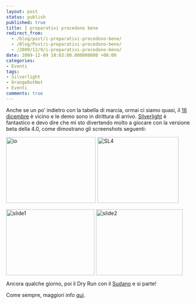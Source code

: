 ```yaml
---
layout: post
status: publish
published: true
title: I preparativi procedono bene
redirect_from: 
  - /blog/post/i-preparativi-procedono-bene/
  - /Blog/Post/i-preparativi-procedono-bene/
  - /2009/12/9/i-preparativi-procedono-bene/
date: 2009-12-09 18:03:00.000000000 +00:00
categories:
- Eventi
tags:
- Silverlight
- OrangeDotNet
- Eventi
comments: true
---
```

<p>Anche se un po’ indietro con la tabella di marcia, ormai ci siamo quasi, il <a title="Full immersion in Silverlight 4.0" href="http://imperugo.tostring.it/blog/post/full-immersion-in-silverlight-40" target="_blank">16 dicembre</a> è vicino e le demo sono in dirittura di arrivo. <a title="Silverlight" href="http://imperugo.tostring.it/categories/archive/Silverlight" target="_blank">Silverlight</a> è fantastico e devo dire che mi sto divertendo molto a giocare con la versione beta della 4.0, come dimostrano gli screenshots seguenti:</p>  <p><a href="http://imperugo.tostring.it/Content/Uploaded/image/e9736e88-9f4f-4167-b3b3-8f9a6bd4785a.jpg" rel="shadowbox[SL4Catania]"><img style="border-right-width: 0px; margin: 0px 5px 0px 0px; display: inline; border-top-width: 0px; border-bottom-width: 0px; border-left-width: 0px" title="io" border="0" alt="io" src="http://imperugo.tostring.it/Content/Uploaded/image/bcbfd498-33f0-41a1-9d2e-238f74bfa4c9.jpg" width="244" height="180" /></a><a href="http://imperugo.tostring.it/Content/Uploaded/image/fcb76ec9-cbda-4d04-87ad-c668332b59db.png" rel="shadowbox[SL4Catania]"><img style="border-right-width: 0px; display: inline; border-top-width: 0px; border-bottom-width: 0px; border-left-width: 0px" title="SL4" border="0" alt="SL4" src="http://imperugo.tostring.it/Content/Uploaded/image/8fde6110-4422-424b-9e85-4e01c55b0dd1.png" width="221" height="180" /></a>&#160;</p>  <p><a href="http://imperugo.tostring.it/Content/Uploaded/image/af39ca79-7b15-4aeb-b627-e947146c5ed7.png" rel="shadowbox[SL4Catania]"><img style="border-right-width: 0px; margin: 0px 5px 0px 0px; display: inline; border-top-width: 0px; border-bottom-width: 0px; border-left-width: 0px" title="slide1" border="0" alt="slide1" src="http://imperugo.tostring.it/Content/Uploaded/image/5102bc20-4337-440d-9aa2-b41385bd7a1c.png" width="240" height="180" /></a><a href="http://imperugo.tostring.it/Content/Uploaded/image/3ae0416b-7d5f-4ebf-b2bb-599b7df6f8a1.png" rel="shadowbox[SL4Catania]"><img style="border-right-width: 0px; display: inline; border-top-width: 0px; border-bottom-width: 0px; border-left-width: 0px" title="slide2" border="0" alt="slide2" src="http://imperugo.tostring.it/Content/Uploaded/image/7a62a898-5b61-49ca-9419-6b489ee4af5b.png" width="236" height="180" /></a> </p>  <p>Ancora qualche giorno, poi il Dry Run con il <a href="http://blogs.ugidotnet.org/janky/Default.aspx" rel="nofollow friend met co-worker colleague" target="_new">Sudano</a> e si parte!</p>  <p>Come sempre, maggiori info <a title="OrangeDotNet.Org" href="http://www.orangedotnet.org/" rel="nofollow" target="_blank">qui</a>.</p>

